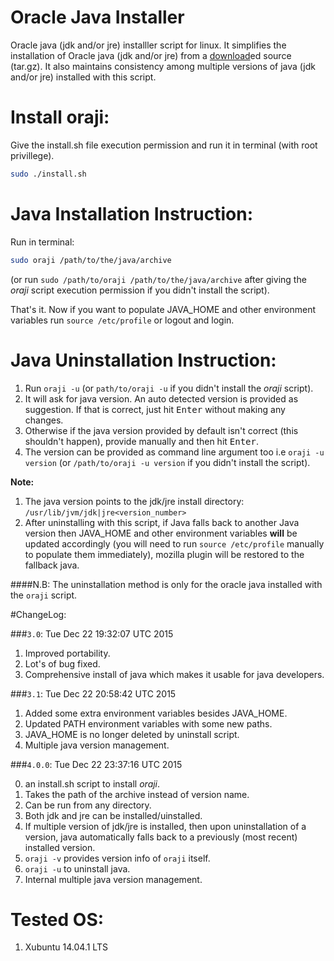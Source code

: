Oracle Java Installer
====================

Oracle java (jdk and/or jre) installler script for linux. It simplifies the installation of Oracle java (jdk and/or jre) from a [download](http://www.oracle.com/technetwork/java/javase/downloads/index.html)ed source (tar.gz). It also maintains consistency among multiple versions of java (jdk and/or jre) installed with this script.

Install oraji:
=====================

Give the <span class="light-quote">install.sh</span> file execution permission and run it in terminal (with root privillege).

```sh
sudo ./install.sh
```

Java Installation Instruction:
=============================

Run in terminal:

```sh
sudo oraji /path/to/the/java/archive
```
(or run `sudo /path/to/oraji /path/to/the/java/archive` after giving the *oraji* script execution permission if you didn't install the script).

That's it. Now if you want to populate JAVA_HOME and other environment variables run `source /etc/profile` or logout and login.


Java Uninstallation Instruction:
============================

1. Run `oraji -u` (or `path/to/oraji -u` if you didn't install the *oraji* script).
2. It will ask for java version. An auto detected version is provided as suggestion. If that is correct, just hit <kbd>Enter</kbd> without making any changes.
3. Otherwise if the java version provided by default isn't correct (this shouldn't happen), provide manually and then hit <kbd>Enter</kbd>.
4. The version can be provided as command line argument too i.e `oraji -u version` (or `/path/to/oraji -u version` if you didn't install the script).

**Note:**

1. The java version points to the jdk/jre install directory: `/usr/lib/jvm/jdk|jre<version_number>`
2. After uninstalling with this script, if Java falls back to another Java version then JAVA_HOME and other environment variables **will** be updated accordingly (you will need to run `source /etc/profile` manually to populate them immediately),  mozilla plugin will be restored to the fallback java.

####N.B: The uninstallation method is only for the oracle java installed with the `oraji` script.

#ChangeLog:

###`3.0`: <span class="light-quote">Tue Dec 22 19:32:07 UTC 2015</span>

1. Improved portability.
2. Lot's of bug fixed.
3. Comprehensive install of java which makes it usable for java developers.

###`3.1`: <span class="light-quote">Tue Dec 22 20:58:42 UTC 2015</span>

1. Added some extra environment variables besides JAVA_HOME.
2. Updated PATH environment variables with some new paths.
3. JAVA_HOME is no longer deleted by uninstall script.
4. Multiple java version management.

###`4.0.0`: <span class="light-quote">Tue Dec 22 23:37:16 UTC 2015</span>

0. an install.sh script to install *oraji*.
1. Takes the path of the archive instead of version name.
2. Can be run from any directory.
3. Both jdk and jre can be installed/uinstalled.
4. If multiple version of jdk/jre is installed, then upon uninstallation of a version, java automatically falls back to a previously (most recent) installed version.
5. `oraji -v` provides version info of `oraji` itself.
6. `oraji -u` to uninstall java.
7. Internal multiple java version management.


Tested OS:
=============

1. Xubuntu 14.04.1 LTS

